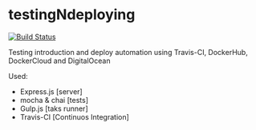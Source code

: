 # testingNdeploying
[![Build Status](https://travis-ci.org/franrios/testingNdeploying.svg)](https://travis-ci.org/franrios/testingNdeploying)

Testing introduction and deploy automation using Travis-CI, DockerHub, DockerCloud and DigitalOcean

Used:
- Express.js [server]
- mocha & chai [tests]
- Gulp.js  [taks runner]
- Travis-CI [Continuos Integration]
